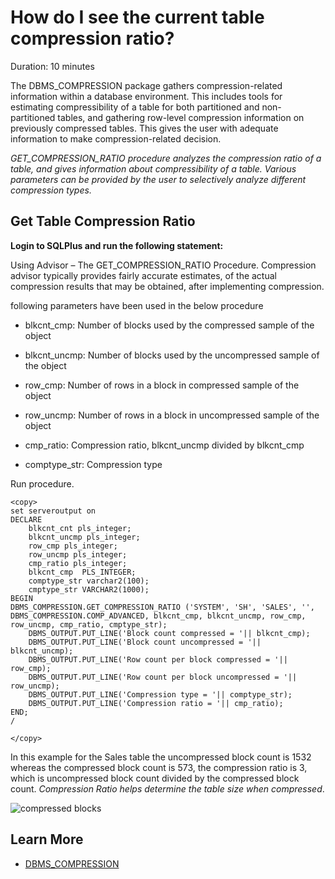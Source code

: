 # How do I see the current table compression ratio?
Duration: 10 minutes

The DBMS_COMPRESSION package gathers compression-related information within a database environment. This includes tools for estimating compressibility of a table for both partitioned and non-partitioned tables, and gathering row-level compression information on previously compressed tables. This gives the user with adequate information to make compression-related decision. 

*GET\_COMPRESSION\_RATIO procedure analyzes the compression ratio of a table, and gives information about compressibility of a table. Various parameters can be provided by the user to selectively analyze different compression types.*

## Get Table Compression Ratio

**Login to SQLPlus and run the following statement:**

Using Advisor – The GET\_COMPRESSION\_RATIO Procedure. Compression advisor typically provides fairly accurate estimates, of the actual compression results that may be obtained, after implementing compression.

following parameters have been used in the below procedure
 
* blkcnt\_cmp: Number of blocks used by the compressed sample of the object 

* blkcnt\_uncmp: Number of blocks used by the uncompressed sample of the object 

* row\_cmp: Number of rows in a block in compressed sample of the object 

* row\_uncmp: Number of rows in a block in uncompressed sample of the object  

* cmp\_ratio: Compression ratio, blkcnt\_uncmp divided by blkcnt\_cmp 
 
* comptype\_str: Compression type

Run procedure.

```
<copy>  
set serveroutput on
DECLARE
    blkcnt_cnt pls_integer;
    blkcnt_uncmp pls_integer;
    row_cmp pls_integer;
    row_uncmp pls_integer;
    cmp_ratio pls_integer;
    blkcnt_cmp  PLS_INTEGER;
    comptype_str varchar2(100);
    cmptype_str VARCHAR2(1000);
BEGIN
DBMS_COMPRESSION.GET_COMPRESSION_RATIO ('SYSTEM', 'SH', 'SALES', '', DBMS_COMPRESSION.COMP_ADVANCED, blkcnt_cmp, blkcnt_uncmp, row_cmp, row_uncmp, cmp_ratio, cmptype_str);
    DBMS_OUTPUT.PUT_LINE('Block count compressed = '|| blkcnt_cmp);
    DBMS_OUTPUT.PUT_LINE('Block count uncompressed = '|| blkcnt_uncmp);
    DBMS_OUTPUT.PUT_LINE('Row count per block compressed = '|| row_cmp);
    DBMS_OUTPUT.PUT_LINE('Row count per block uncompressed = '|| row_uncmp);
    DBMS_OUTPUT.PUT_LINE('Compression type = '|| comptype_str);
    DBMS_OUTPUT.PUT_LINE('Compression ratio = '|| cmp_ratio);
END;
/  

</copy>
```

In this example for the Sales table the uncompressed block count is 1532 whereas the compressed block count is 573, the compression ratio is 3, which is uncompressed block count divided by the compressed block count. *Compression Ratio helps determine the table size when compressed*.

![compressed blocks](images/compressed-blocks-sales.png "compressed blocks")
 
## Learn More
* [DBMS_COMPRESSION](https://docs.oracle.com/cd/E11882_01/appdev.112/e40758/d_compress.htm )
